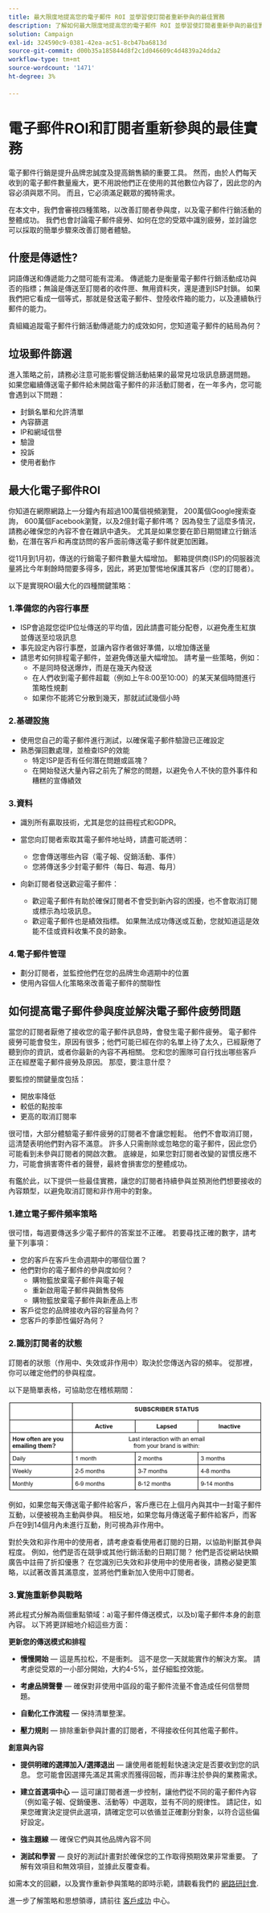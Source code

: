 ```yaml
---
title: 最大限度地提高您的電子郵件 ROI 並學習使訂閱者重新參與的最佳實務
description: 了解如何最大限度地提高您的電子郵件 ROI 並學習使訂閱者重新參與的最佳實務。 瞭解提高訂閱者參與度的策略，並瞭解電子郵件促銷活動的整體成功。
solution: Campaign
exl-id: 324590c9-0381-42ea-ac51-8cb47ba6813d
source-git-commit: d00b35a185844d8f2c1d046609c4d4839a24dda2
workflow-type: tm+mt
source-wordcount: '1471'
ht-degree: 3%

---
```


# 電子郵件ROI和訂閱者重新參與的最佳實務

電子郵件行銷是提升品牌忠誠度及提高銷售額的重要工具。 然而，由於人們每天收到的電子郵件數量龐大，更不用說他們正在使用的其他數位內容了，因此您的內容必須與眾不同。 而且，它必須滿足觀眾的獨特需求。

在本文中，我們會審視四種策略，以改善訂閱者參與度，以及電子郵件行銷活動的整體成功。 我們也會討論電子郵件疲勞、如何在您的受眾中識別疲勞，並討論您可以採取的簡單步驟來改善訂閱者體驗。

## 什麼是傳遞性?

詞語傳送和傳遞能力之間可能有混淆。 傳遞能力是衡量電子郵件行銷活動成功與否的指標；無論是傳送至訂閱者的收件匣、無用資料夾，還是遭到ISP封鎖。 如果我們把它看成一個等式，那就是發送電子郵件、登陸收件箱的能力，以及連續執行郵件的能力。

貴組織追蹤電子郵件行銷活動傳遞能力的成效如何，您知道電子郵件的結局為何？

## 垃圾郵件篩選

進入策略之前，請務必注意可能影響促銷活動結果的最常見垃圾訊息篩選問題。 如果您繼續傳送電子郵件給未開啟電子郵件的非活動訂閱者，在一年多內，您可能會遇到以下問題：

* 封鎖名單和允許清單
* 內容篩選
* IP和網域信譽
* 驗證
* 投訴
* 使用者動作

## 最大化電子郵件ROI

你知道在網際網路上一分鐘內有超過100萬個視頻瀏覽， 200萬個Google搜索查詢， 600萬個Facebook瀏覽，以及2億封電子郵件嗎？ 因為發生了這麼多情況，請務必確保您的內容不會在雜訊中遺失。 尤其是如果您要在節日期間建立行銷活動，在潛在客戶和再度訪問的客戶面前傳送電子郵件就更加困難。

從11月到1月初，傳送的行銷電子郵件數量大幅增加。 郵箱提供商(ISP)的伺服器流量將比今年剩餘時間要多得多，因此，將更加警惕地保護其客戶（您的訂閱者）。

以下是實現ROI最大化的四種關鍵策略：

### 1.準備您的內容行事歷

* ISP會追蹤您從IP位址傳送的平均值，因此請盡可能分配卷，以避免產生紅旗並傳送至垃圾訊息
* 事先設定內容行事歷，並讓內容作者做好準備，以增加傳送量
* 請思考如何排程電子郵件，並避免傳送量大幅增加。 請考量一些策略，例如：
   * 不是同時發送爆炸，而是在幾天內發送
   * 在人們收到電子郵件超載（例如上午8:00至10:00）的某天某個時間進行策略性規劃
   * 如果你不能將它分散到幾天，那就試試幾個小時

### 2.基礎設施

* 使用您自己的電子郵件進行測試，以確保電子郵件驗證已正確設定
* 熟悉彈回數處理，並檢查ISP的效能
   * 特定ISP是否有任何潛在問題或區塊？
   * 在開始發送大量內容之前先了解您的問題，以避免令人不快的意外事件和糟糕的宣傳績效

### 3.資料

* 識別所有贏取技術，尤其是您的註冊程式和GDPR。
* 當您向訂閱者索取其電子郵件地址時，請盡可能透明：
   * 您會傳送哪些內容（電子報、促銷活動、事件）
   * 您將傳送多少封電子郵件（每日、每週、每月）

* 向新訂閱者發送歡迎電子郵件：
   * 歡迎電子郵件有助於確保訂閱者不會受到新內容的困擾，也不會取消訂閱或標示為垃圾訊息。
   * 歡迎電子郵件也是績效指標。 如果無法成功傳送或互動，您就知道這是效能不佳或資料收集不良的跡象。

### 4.電子郵件管理

* 劃分訂閱者，並監控他們在您的品牌生命週期中的位置
* 使用內容個人化策略來改善電子郵件的關聯性

## 如何提高電子郵件參與度並解決電子郵件疲勞問題

當您的訂閱者厭倦了接收您的電子郵件訊息時，會發生電子郵件疲勞。 電子郵件疲勞可能會發生，原因有很多；他們可能已經在你的名單上待了太久，已經厭倦了聽到你的資訊，或者你最新的內容不再相關。 您和您的團隊可自行找出哪些客戶正在經歷電子郵件疲勞及原因。 那麼，要注意什麼？

要監控的關鍵量度包括：

* 開放率降低
* 較低的點按率
* 更高的取消訂閱率

很可惜，大部分體驗電子郵件疲勞的訂閱者不會讓您輕鬆。 他們不會取消訂閱，這清楚表明他們對內容不滿意。 許多人只需刪除或忽略您的電子郵件，因此您仍可能看到未參與訂閱者的開啟次數。 底線是，如果您對訂閱者改變的習慣反應不力，可能會損害寄件者的聲譽，最終會損害您的整體成功。

有鑑於此，以下提供一些最佳實務，讓您的訂閱者持續參與並預測他們想要接收的內容類型，以避免取消訂閱和非作用中的對象。

### 1.建立電子郵件頻率策略

很可惜，每週要傳送多少電子郵件的答案並不正確。 若要尋找正確的數字，請考量下列事項：

* 您的客戶在客戶生命週期中的哪個位置？
* 他們對你的電子郵件的參與度如何？
   * 購物籃放棄電子郵件與電子報
   * 重新啟用電子郵件與銷售發佈
   * 購物籃放棄電子郵件與新產品上市
* 客戶從您的品牌接收內容的容量為何？
* 您客戶的季節性偏好為何？

### 2.識別訂閱者的狀態

訂閱者的狀態（作用中、失效或非作用中）取決於您傳送內容的頻率。 從那裡，你可以確定他們的參與程度。

以下是簡單表格，可協助您在稽核期間：

![訂閱者狀態](assets/subscriber-status.png)

例如，如果您每天傳送電子郵件給客戶，客戶應已在上個月內與其中一封電子郵件互動，以便被視為主動與參與。 相反地，如果您每月傳送電子郵件給客戶，而客戶在9到14個月內未進行互動，則可視為非作用中。

對於失效和非作用中的使用者，請考慮查看使用者訂閱的日期，以協助判斷其參與程度。 例如，他們是否在競爭或其他行銷活動的日期訂閱？ 他們是否從網站快顯廣告中註冊了折扣優惠？ 在您識別已失效和非使用中的使用者後，請務必變更策略，以試著改善其滿意度，並將他們重新加入使用中訂閱者。

### 3.實施重新參與戰略

將此程式分解為兩個重點領域：a)電子郵件傳送模式，以及b)電子郵件本身的創意內容。 以下將更詳細地介紹這些方面：

**更新您的傳送模式和排程**

* **慢慢開始**  — 這是馬拉松，不是衝刺。 這不是您一天就能實作的解決方案。 請考慮從受眾的一小部分開始，大約4-5%，並仔細監控效能。

* **考慮品牌聲譽**  — 確保對非使用中區段的電子郵件流量不會造成任何信譽問題。

* **自動化工作流程**  — 保持清單整潔。

* **壓力規則**  — 排除重新參與計畫的訂閱者，不得接收任何其他電子郵件。

**創意與內容**

* **提供明確的選擇加入/選擇退出**  — 讓使用者能輕鬆快速決定是否要收到您的訊息。 您可能會因選擇先滿足其需求而獲得回報，而非專注於參與的業務需求。

* **建立首選項中心**  — 這可讓訂閱者進一步控制，讓他們從不同的電子郵件內容（例如電子報、促銷優惠、活動等）中選取，並有不同的規律性。 請記住，如果您確實決定提供此選項，請確定您可以依循並正確劃分對象，以符合這些偏好設定。

* **強主題線**  — 確保它們與其他品牌內容不同

* **測試和學習**  — 良好的測試計畫對於確保您的工作取得預期效果非常重要。 了解有效項目和無效項目，並據此反覆查看。

如需本文的回顧，以及實作重新參與策略的即時示範，請觀看我們的 [網路研討會](https://adobecustomersuccess.adobeconnect.com/pm8goho13xuy/).

進一步了解策略和思想領導，請前往 [客戶成功](https://experienceleague.adobe.com/docs/customer-success/customer-success/overview.html) 中心。
